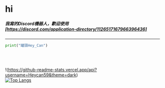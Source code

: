 # hi

##### 我寫的Discord機器人，歡迎使用</br>[https://discord.com/application-directory/1126517167966396436]</br>

---

```py
print("罐頭Hey_Can")
```
</br></br>

!(https://github-readme-stats.vercel.app/api?username=Heycan59&theme=dark)<br>
[![Top Langs](https://github-readme-stats.vercel.app/api/top-langs/?username=Heycan59&layout=compact)](https://github.com/Heycan59)<br><br>
